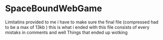 # SpaceBoundWebGame

Limitatins provided to me 
i have to make sure the final file (compressed had to be a max of 13kb ) 
this is what i ended with this file consists of every mistaks in comments and well Things that ended up wotking 
